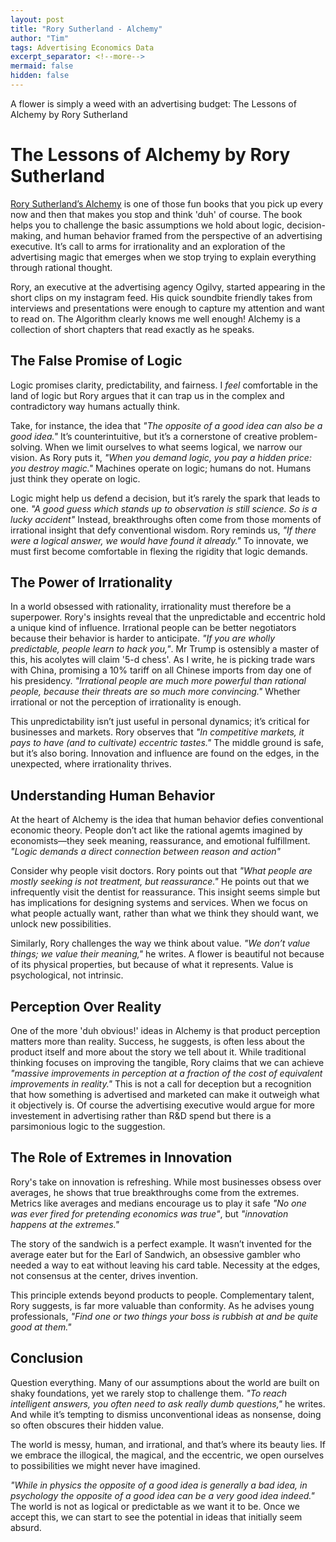 ```yaml
---
layout: post
title: "Rory Sutherland - Alchemy"
author: "Tim"
tags: Advertising Economics Data
excerpt_separator: <!--more-->
mermaid: false
hidden: false
---
```

A flower is simply a weed with an advertising budget:
The Lessons of Alchemy by Rory Sutherland
<!--more-->

# The Lessons of Alchemy by Rory Sutherland

[Rory Sutherland’s Alchemy](https://www.amazon.co.uk/dp/B01F1HOAWA) is one of those fun books that you pick up every now and then that makes you stop and think 'duh' of course. The book helps you to challenge the basic assumptions we hold about logic, decision-making, and human behavior framed from the perspective of an advertising executive. It’s call to arms for irrationality and an exploration of the advertising magic that emerges when we stop trying to explain everything through rational thought.

Rory, an executive at the advertising agency Ogilvy, started appearing in the short clips on my instagram feed. His quick soundbite friendly takes from interviews and presentations were enough to capture my attention and want to read on. The Algorithm clearly knows me well enough! Alchemy is a collection of short chapters that read exactly as he speaks.   

## The False Promise of Logic

Logic promises clarity, predictability, and fairness. I _feel_ comfortable in the land of logic but Rory argues that it can trap us in the complex and contradictory way humans actually think.

Take, for instance, the idea that *"The opposite of a good idea can also be a good idea."* It’s counterintuitive, but it’s a cornerstone of creative problem-solving. When we limit ourselves to what seems logical, we narrow our vision. As Rory puts it, *"When you demand logic, you pay a hidden price: you destroy magic."* Machines operate on logic; humans do not. Humans just think they operate on logic.

Logic might help us defend a decision, but it’s rarely the spark that leads to one. *"A good guess which stands up to observation is still science. So is a lucky accident"* Instead, breakthroughs often come from those moments of irrational insight that defy conventional wisdom. Rory reminds us, *"If there were a logical answer, we would have found it already."* To innovate, we must first become comfortable in flexing the rigidity that logic demands.

## The Power of Irrationality

In a world obsessed with rationality, irrationality must therefore be a superpower. Rory's insights reveal that the unpredictable and eccentric hold a unique kind of influence. Irrational people can be better negotiators because their behavior is harder to anticipate. *"If you are wholly predictable, people learn to hack you,"*. Mr Trump is ostensibly a master of this, his acolytes will claim '5-d chess'. As I write, he is picking trade wars with China, promising a 10% tariff on all Chinese imports from day one of his presidency. *"Irrational people are much more powerful than rational people, because their threats are so much more convincing."* Whether irrational or not the perception of irrationality is enough.

This unpredictability isn’t just useful in personal dynamics; it’s critical for businesses and markets. Rory observes that *"In competitive markets, it pays to have (and to cultivate) eccentric tastes."* The middle ground is safe, but it’s also boring. Innovation and influence are found on the edges, in the unexpected, where irrationality thrives.

## Understanding Human Behavior

At the heart of Alchemy is the idea that human behavior defies conventional economic theory. People don’t act like the rational agemts imagined by economists—they seek meaning, reassurance, and emotional fulfillment. *"Logic demands a direct connection between reason and action"*

Consider why people visit doctors. Rory points out that *"What people are mostly seeking is not treatment, but reassurance."* He points out that we infrequently visit the dentist for reassurance. This insight seems simple but has implications for designing systems and services. When we focus on what people actually want, rather than what we think they should want, we unlock new possibilities.

Similarly, Rory challenges the way we think about value. *"We don’t value things; we value their meaning,"* he writes. A flower is beautiful not because of its physical properties, but because of what it represents. Value is psychological, not intrinsic.

## Perception Over Reality

One of the more 'duh obvious!' ideas in Alchemy is that product perception matters more than reality. Success, he suggests, is often less about the product itself and more about the story we tell about it. While traditional thinking focuses on improving the tangible, Rory claims that we can achieve *"massive improvements in perception at a fraction of the cost of equivalent improvements in reality."* This is not a call for deception but a recognition that how something is advertised and marketed can make it outweigh what it objectively is. Of course the advertising executive would argue for more investement in advertising rather than R&D spend but there is a parsimonious logic to the suggestion.

## The Role of Extremes in Innovation

Rory's take on innovation is refreshing. While most businesses obsess over averages, he shows that true breakthroughs come from the extremes. Metrics like averages and medians encourage us to play it safe *"No one was ever fired for pretending economics was true"*, but *"innovation happens at the extremes."*

The story of the sandwich is a perfect example. It wasn’t invented for the average eater but for the Earl of Sandwich, an obsessive gambler who needed a way to eat without leaving his card table. Necessity at the edges, not consensus at the center, drives invention.

This principle extends beyond products to people. Complementary talent, Rory suggests, is far more valuable than conformity. As he advises young professionals, *"Find one or two things your boss is rubbish at and be quite good at them."* 

## Conclusion

Question everything. Many of our assumptions about the world are built on shaky foundations, yet we rarely stop to challenge them. *"To reach intelligent answers, you often need to ask really dumb questions,"* he writes. And while it’s tempting to dismiss unconventional ideas as nonsense, doing so often obscures their hidden value.

The world is messy, human, and irrational, and that’s where its beauty lies. If we embrace the illogical, the magical, and the eccentric, we open ourselves to possibilities we might never have imagined.
 
*"While in physics the opposite of a good idea is generally a bad idea, in psychology the opposite of a good idea can be a very good idea indeed."* The world is not as logical or predictable as we want it to be. Once we accept this, we can start to see the potential in ideas that initially seem absurd.
